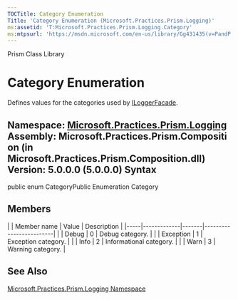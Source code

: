 ```yaml
---
TOCTitle: Category Enumeration
Title: 'Category Enumeration (Microsoft.Practices.Prism.Logging)'
ms:assetid: 'T:Microsoft.Practices.Prism.Logging.Category'
ms:mtpsurl: 'https://msdn.microsoft.com/en-us/library/Gg431435(v=PandP.50)'
---
```


Prism Class Library

Category Enumeration
====================

Defines values for the categories used by [ILoggerFacade](https://msdn.microsoft.com/t:microsoft.practices.prism.logging.iloggerfacade).

**Namespace:** [Microsoft.Practices.Prism.Logging](https://msdn.microsoft.com/n:microsoft.practices.prism.logging)
**Assembly:** Microsoft.Practices.Prism.Composition (in Microsoft.Practices.Prism.Composition.dll) Version: 5.0.0.0 (5.0.0.0)
Syntax
------

<span id="syntaxToggle"></span>public enum CategoryPublic Enumeration Category

Members
-------

<span id="membersToggle"></span>
|     | Member name | Value | Description             |
|-----|-------------|-------|-------------------------|
|     | Debug       | 0     | Debug category.         |
|     | Exception   | 1     | Exception category.     |
|     | Info        | 2     | Informational category. |
|     | Warn        | 3     | Warning category.       |

See Also
--------


[Microsoft.Practices.Prism.Logging Namespace](https://msdn.microsoft.com/n:microsoft.practices.prism.logging)
